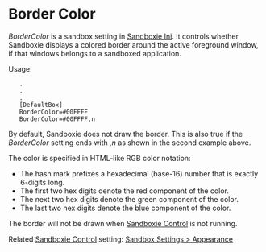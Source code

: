 # Border Color

_BorderColor_ is a sandbox setting in [Sandboxie Ini](SandboxieIni). It controls whether Sandboxie displays a colored border around the active foreground window, if that windows belongs to a sandboxed application.

Usage:

```
   .
   .
   .
   [DefaultBox]
   BorderColor=#00FFFF
   BorderColor=#00FFFF,n
```

By default, Sandboxie does not draw the border. This is also true if the _BorderColor_ setting ends with _,n_ as shown in the second example above.

The color is specified in HTML-like RGB color notation:

*   The hash mark prefixes a hexadecimal (base-16) number that is exactly 6-digits long.
*   The first two hex digits denote the red component of the color.
*   The next two hex digits denote the green component of the color.
*   The last two hex digits denote the blue component of the color.

The border will not be drawn when [Sandboxie Control](SandboxieControl) is not running.

Related [Sandboxie Control](SandboxieControl) setting: [Sandbox Settings > Appearance](AppearanceSettings)

